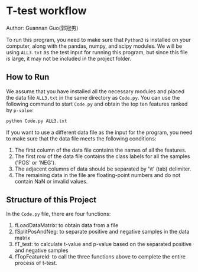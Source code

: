 # T-test workflow

Author: Guannan Guo(郭冠男)

To run this program, you need to make sure that `Python3` is installed on your computer, along with the pandas, numpy, and scipy modules. We will be using `ALL3.txt` as the test input for running this program, but since this file is large, it may not be included in the project folder.

## How to Run

We assume that you have installed all the necessary modules and placed the data file `ALL3.txt` in the same directory as `Code.py`. You can use the following command to start `Code.py` and obtain the top ten features ranked by `p-value`:

```bash
python Code.py ALL3.txt
```

If you want to use a different data file as the input for the program, you need to make sure that the data file meets the following conditions:
1. The first column of the data file contains the names of all the features.
2. The first row of the data file contains the class labels for all the samples ('POS' or 'NEG').
3. The adjacent columns of data should be separated by '\t' (tab) delimiter.
4. The remaining data in the file are floating-point numbers and do not contain NaN or invalid values.

## Structure of this Project

In the `Code.py` file, there are four functions:
1. fLoadDataMatrix: to obtain data from a file
2. fSplitPosAndNeg: to separate positive and negative samples in the data matrix
3. fT_test: to calculate t-value and p-value based on the separated positive and negative samples
4. fTopFeatureId: to call the three functions above to complete the entire process of t-test.
